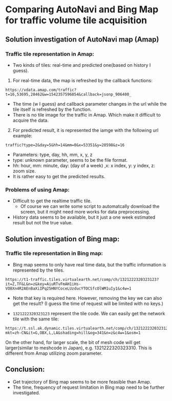 # Comparing AutoNavi and Bing Map for traffic volume tile acquisition

## Solution investigation of AutoNavi map (Amap)

### Traffic tile representation in Amap:
- Two kinds of tiles: real-time and predicted one(based on history I guess). 
1. For real-time data, the map is refreshed by the callback functions: 
```
https://vdata.amap.com/traffic?t=16,53695,28462&w=1542357596854&callback=jsonp_906400_
```
- The time (w I guess) and callback parameter changes in the url while the tile itself is refreshed by the function. 
- There is no tile image for the traffic in Amap. Which make it difficult to acquire the data. 
 
2. For predicted result, it is represented the iamge with the following url example:
``` 
traffic?type=2&day=5&hh=14&mm=0&x=53351&y=28598&z=16  
```

- Parameters: type, day, hh, mm, x, y, z
- type: unknown parameter, seems to be the file format. 
- hh: hour, mm: minute, day: (day of a week) ,x: x index, y: y index, z: zoom size.
- It is rather easy to get the predicted results. 

### Problems of using Amap: 
- Difficult to get the realtime traffic tile. 
  -  Of course we can write some script to automatcally download the screen, but it might need more works for data preprocessing. 
- History data seems to be available, but it just a one week estimated result but not the true value. 


## Solution investigation of Bing map: 

### Traffic tile representation in Bing map: 
- Bing map seems to only have real time data, but the traffic information is represented by the tiles. 
```
https://t1-traffic.tiles.virtualearth.net/comp/ch/1321222320323123?it=Z,TF&L&n=z&key=AiuRTvFmAH1iHs-VO8Xn4R2AEnBaXiIPq25HNYCoceLUzducYTOCSfcOlWM1uIy1&c4w=1
```
- Note that key is required here. However, removing the key we can also get the result? (I guess the time of request will be limited with no keys.)

- `1321222320323123` represent the tile code. We can easily get the network tile with the same tile:

```
https://t.ssl.ak.dynamic.tiles.virtualearth.net/comp/ch/1321222320323123?mkt=zh-CN&it=G,OBX,L,LA&shading=hill&og=341&n=z&c4w=1&osm=1
```

On the other hand, for larger scale, the bit of mesh code will get larger(similar to meshcode in Japan), e.g. 1321222320323310. This is different from Amap utilizing zoom parameter. 


## Conclusion: 
- Get trajectory of Bing map seems to be more feasible than Amap. 
- The time, frequency of request limitation in Bing map need to be further investigated.








